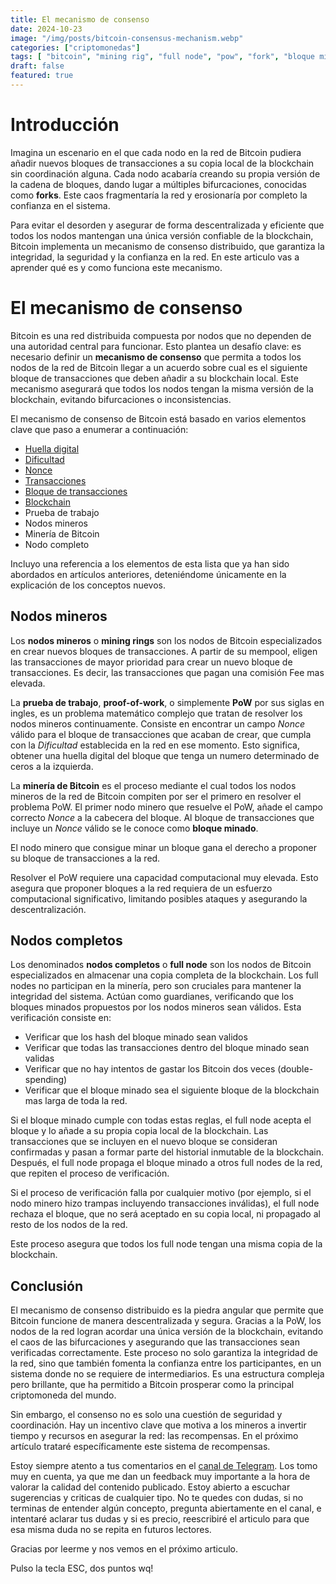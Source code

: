 ```yaml
---
title: El mecanismo de consenso
date: 2024-10-23
image: "/img/posts/bitcoin-consensus-mechanism.webp"
categories: ["criptomonedas"]
tags: [ "bitcoin", "mining rig", "full node", "pow", "fork", "bloque minado", "minería" ]
draft: false
featured: true
---
```


# Introducción

Imagina un escenario en el que cada nodo en la red de Bitcoin pudiera añadir nuevos bloques de transacciones a su copia local de la blockchain sin coordinación alguna. Cada nodo acabaría creando su propia versión de la cadena de bloques, dando lugar a múltiples bifurcaciones, conocidas como **forks**. Este caos fragmentaría la red y erosionaría por completo la confianza en el sistema.

Para evitar el desorden y asegurar de forma descentralizada y eficiente que todos los nodos mantengan una única versión confiable de la blockchain, Bitcoin implementa un mecanismo de consenso distribuido, que garantiza la integridad, la seguridad y la confianza en la red. En este articulo vas a aprender qué es y como funciona este mecanismo.

# El mecanismo de consenso

Bitcoin es una red distribuida compuesta por nodos que no dependen de una autoridad central para funcionar. Esto plantea un desafío clave: es necesario definir un **mecanismo de consenso** que permita a todos los nodos de la red de Bitcoin llegar a un acuerdo sobre cual es el siguiente bloque de transacciones que deben añadir a su blockchain local. Este mecanismo asegurará que todos los nodos tengan la misma versión de la blockchain, evitando bifurcaciones o inconsistencias.

El mecanismo de consenso de Bitcoin está basado en varios elementos clave que paso a enumerar a continuación:

- [Huella digital](/post/2024/huellas-digitales-fingerprints/)
- [Dificultad](/post/2024/bitcoin-transaction-block)
- [Nonce](/post/2024/bitcoin-transaction-block)
- [Transacciones](/post/2024/bitcoin-transaction)
- [Bloque de transacciones](/post/2024/bitcoin-transaction-block/)
- [Blockchain](/post/2024/blockchain/)
- Prueba de trabajo
- Nodos mineros
- Minería de Bitcoin
- Nodo completo

Incluyo una referencia a los elementos de esta lista que ya han sido abordados en artículos anteriores, deteniéndome únicamente en la explicación de los conceptos nuevos.

## Nodos mineros

Los **nodos mineros** o **mining rings** son los nodos de Bitcoin especializados en crear nuevos bloques de transacciones. A partir de su mempool, eligen las transacciones de mayor prioridad para crear un nuevo bloque de transacciones. Es decir, las transacciones que pagan una comisión Fee mas elevada.

La **prueba de trabajo**, **proof-of-work**, o simplemente **PoW** por sus siglas en ingles, es un problema matemático complejo que tratan de resolver los nodos mineros continuamente. Consiste en encontrar un campo *Nonce* válido para el bloque de transacciones que acaban de crear, que cumpla con la *Dificultad* establecida en la red en ese momento. Esto significa, obtener una huella digital del bloque que tenga un numero determinado de ceros a la izquierda.

La **minería de Bitcoin** es el proceso mediante el cual todos los nodos mineros de la red de Bitcoin compiten por ser el primero en resolver el problema PoW. El primer nodo minero que resuelve el PoW, añade el campo correcto *Nonce* a la cabecera del bloque. Al bloque de transacciones que incluye un *Nonce* válido se le conoce como **bloque minado**.

El nodo minero que consigue minar un bloque gana el derecho a proponer su bloque de transacciones a la red.

Resolver el PoW requiere una capacidad computacional muy elevada. Esto asegura que proponer bloques a la red requiera de un esfuerzo computacional significativo, limitando posibles ataques y asegurando la descentralización.

## Nodos completos

Los denominados **nodos completos** o **full node** son los nodos de Bitcoin especializados en almacenar una copia completa de la blockchain. Los full nodes no participan en la minería, pero son cruciales para mantener la integridad del sistema. Actúan como guardianes, verificando que los bloques minados propuestos por los nodos mineros sean válidos. Esta verificación consiste en:

- Verificar que los hash del bloque minado sean validos
- Verificar que todas las transacciones dentro del bloque minado sean validas
- Verificar que no hay intentos de gastar los Bitcoin dos veces (double-spending)
- Verificar que el bloque minado sea el siguiente bloque de la blockchain mas larga de toda la red.

Si el bloque minado cumple con todas estas reglas, el full node acepta el bloque y lo añade a su propia copia local de la blockchain. Las transacciones que se incluyen en el nuevo bloque se consideran confirmadas y pasan a formar parte del historial inmutable de la blockchain. Después, el full node propaga el bloque minado a otros full nodes de la red, que repiten el proceso de verificación.

Si el proceso de verificación falla por cualquier motivo (por ejemplo, si el nodo minero hizo trampas incluyendo transacciones inválidas), el full node rechaza el bloque, que no será aceptado en su copia local, ni propagado al resto de los nodos de la red.

Este proceso asegura que todos los full node tengan una misma copia de la blockchain.

## Conclusión

El mecanismo de consenso distribuido es la piedra angular que permite que Bitcoin funcione de manera descentralizada y segura. Gracias a la PoW, los nodos de la red logran acordar una única versión de la blockchain, evitando el caos de las bifurcaciones y asegurando que las transacciones sean verificadas correctamente. Este proceso no solo garantiza la integridad de la red, sino que también fomenta la confianza entre los participantes, en un sistema donde no se requiere de intermediarios. Es una estructura compleja pero brillante, que ha permitido a Bitcoin prosperar como la principal criptomoneda del mundo.

Sin embargo, el consenso no es solo una cuestión de seguridad y coordinación. Hay un incentivo clave que motiva a los mineros a invertir tiempo y recursos en asegurar la red: las recompensas. En el próximo artículo trataré específicamente este sistema de recompensas.

Estoy siempre atento a tus comentarios en el [canal de Telegram](https://t.me/lateclaescape). Los tomo muy en cuenta, ya que me dan un feedback muy importante a la hora de valorar la calidad del contenido publicado. Estoy abierto a escuchar sugerencias y criticas de cualquier tipo. No te quedes con dudas, si no terminas de entender algún concepto, pregunta abiertamente en el canal, e intentaré aclarar tus dudas y si es precio, reescribiré el articulo para que esa misma duda no se repita en futuros lectores.

Gracias por leerme y nos vemos en el próximo articulo.

Pulso la tecla ESC, dos puntos wq!
